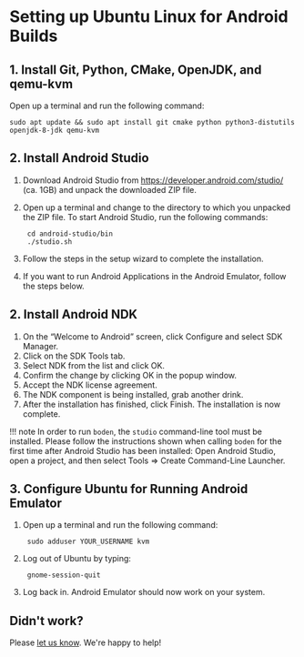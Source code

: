 # Setting up Ubuntu Linux for Android Builds

## 1. Install Git, Python, CMake, OpenJDK, and qemu-kvm

Open up a terminal and run the following command:

<pre><code>sudo apt update && sudo apt install git cmake python python3-distutils openjdk-8-jdk qemu-kvm</code></pre>

## 2. Install Android Studio

1. Download Android Studio from https://developer.android.com/studio/ (ca. 1GB) and unpack the downloaded ZIP file.

1. Open up a terminal and change to the directory to which you unpacked the ZIP file. To start Android Studio, run the following commands:

		cd android-studio/bin
		./studio.sh

1. Follow the steps in the setup wizard to complete the installation.

1. If you want to run Android Applications in the Android Emulator, follow the steps below.

## 2. Install Android NDK

1. On the “Welcome to Android” screen, click Configure and select SDK Manager.
1. Click on the SDK Tools tab.
1. Select NDK from the list and click OK.
1. Confirm the change by clicking OK in the popup window.
1. Accept the NDK license agreement.
1. The NDK component is being installed, grab another drink.
1. After the installation has finished, click Finish. The installation is now complete.

!!! note
	In order to run `boden`, the `studio` command-line tool must be installed. Please follow the instructions shown when calling `boden` for the first time after Android Studio has been installed: Open Android Studio, open a project, and then select Tools => Create Command-Line Launcher.

## 3. Configure Ubuntu for Running Android Emulator

1. Open up a terminal and run the following command:

		sudo adduser YOUR_USERNAME kvm

1. Log out of Ubuntu by typing:

		gnome-session-quit

2. Log back in. Android Emulator should now work on your system.

## Didn't work?

Please [let us know](../../../feedback). We're happy to help!
